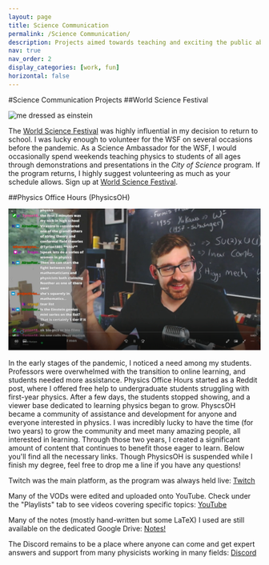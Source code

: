 ```yaml
---
layout: page
title: Science Communication
permalink: /Science Communication/
description: Projects aimed towards teaching and exciting the public about physics
nav: true
nav_order: 2
display_categories: [work, fun]
horizontal: false
---
```


#Science Communication Projects
##World Science Festival

![me dressed as einstein](/assets/img/ericaseinstien.jpg)

The [World Science Festival](https://www.worldsciencefestival.com/) was highly influential in my decision to return to school. I was lucky enough to volunteer for the WSF on several occasions before the pandemic. As a Science Ambassador for the WSF, I would occasionally spend weekends teaching physics to students of all ages through demonstrations and presentations in the *City of Science* program. If the program returns, I highly suggest volunteering as much as your schedule allows. Sign up at [World Science Festival](https://www.worldsciencefestival.com/).

##Physics Office Hours (PhysicsOH)

![Physics Office Hours ](/assets/img/Scicommpic.png)

In the early stages of the pandemic, I noticed a need among my students. Professors were overwhelmed with the transition to online learning, and students needed more assistance. Physics Office Hours started as a Reddit post, where I offered free help to undergraduate students struggling with first-year physics. After a few days, the students stopped showing, and a viewer base dedicated to learning physics began to grow. PhyscsOH became a community of assistance and development for anyone and everyone interested in physics. I was incredibly lucky to have the time (for two years) to grow the community and meet many amazing people, all interested in learning. Through those two years, I created a significant amount of content that continues to benefit those eager to learn. Below you'll find all the necessary links. Though PhysicsOH is suspended while I finish my degree, feel free to drop me a line if you have any questions!

Twitch was the main platform, as the program was always held live: [Twitch](https://www.twitch.tv/physicsoh)

Many of the VODs were edited and uploaded onto YouTube. Check under the "Playlists" tab to see videos covering specific topics: [YouTube](https://www.youtube.com/channel/UCoJP3W_S2Vt6jhrSIv0ScMg)

Many of the notes (mostly hand-written but some LaTeX) I used are still available on the dedicated Google Drive: [Notes!](https://drive.google.com/drive/folders/194SQQsZHGHAMSeG-EDLO0pdiG9wBySeQ?usp=sharing)

The Discord remains to be a place where anyone can come and get expert answers and support from many physicists working in many fields: [Discord](https://discord.gg/Enc9E7k)
